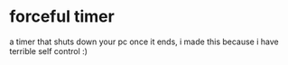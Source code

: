 # forceful timer
a timer that shuts down your pc once it ends, i made this because i have terrible self control :)
